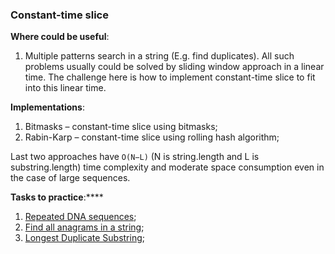 ### Constant-time slice

**Where could be useful**:

1. Multiple patterns search in a string (E.g. find duplicates). All such problems usually could be solved by sliding window approach in a linear time. The challenge here is how to implement constant-time slice to fit into this linear time.

**Implementations**:

1. Bitmasks – constant-time slice using bitmasks;
2. Rabin-Karp – constant-time slice using rolling hash algorithm;

Last two approaches have `O(N−L)` (N is string.length and L is substring.length) time complexity and moderate space consumption even in the case of large sequences.

**Tasks to practice**:****

1. [Repeated DNA sequences](https://leetcode.com/problems/repeated-dna-sequences/);
2. [Find all anagrams in a string](https://leetcode.com/problems/find-all-anagrams-in-a-string/);
3. [Longest Duplicate Substring](https://leetcode.com/problems/longest-duplicate-substring/);
